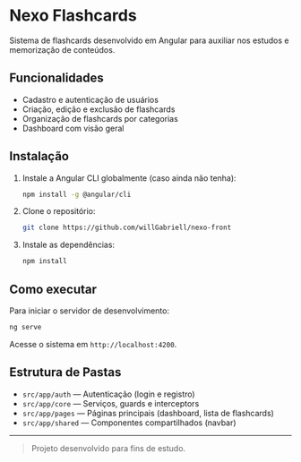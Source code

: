 # Nexo Flashcards

Sistema de flashcards desenvolvido em Angular para auxiliar nos estudos e memorização de conteúdos.

## Funcionalidades
- Cadastro e autenticação de usuários
- Criação, edição e exclusão de flashcards
- Organização de flashcards por categorias
- Dashboard com visão geral

## Instalação
1. Instale a Angular CLI globalmente (caso ainda não tenha):
   ```sh
   npm install -g @angular/cli
   ```
2. Clone o repositório:
   ```sh
   git clone https://github.com/willGabriell/nexo-front
   ```
3. Instale as dependências:
   ```sh
   npm install
   ```

## Como executar
Para iniciar o servidor de desenvolvimento:
```sh
ng serve
```
Acesse o sistema em `http://localhost:4200`.

## Estrutura de Pastas
- `src/app/auth` — Autenticação (login e registro)
- `src/app/core` — Serviços, guards e interceptors
- `src/app/pages` — Páginas principais (dashboard, lista de flashcards)
- `src/app/shared` — Componentes compartilhados (navbar)

---

> Projeto desenvolvido para fins de estudo.
